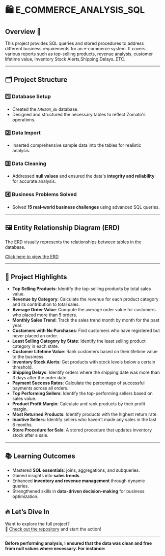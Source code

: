 # 🛍️ E_COMMERCE_ANALYSIS_SQL
## Overview 📑

This project provides SQL queries and stored procedures to address different business requirements for an e-commerce system. 
It covers various reports such as top-selling products, revenue analysis, customer lifetime value, Inventory Stock Alerts,Shipping Delays..ETC.

---

## 🗂️ **Project Structure**  

### 1️⃣ **Database Setup**  
-  Created the `AMAZON_db` database.  
-  Designed and structured the necessary tables to reflect Zomato's operations.  

### 2️⃣ **Data Import**  
-  Inserted comprehensive sample data into the tables for realistic analysis.  

### 3️⃣ **Data Cleaning**  
-  Addressed **null values** and ensured the data's **integrity and reliability** for accurate analysis.  

### 4️⃣ **Business Problems Solved**  
-  Solved **15 real-world business challenges** using advanced SQL queries.  

---

## 🖼️ **Entity Relationship Diagram (ERD)**  

The ERD visually represents the relationships between tables in the database.  

 [Click here to view the ERD](https://github.com/Ritam333/ZOMATO_DATA_ANALYSIS_SQL/blob/main/ERD.png)  

---

## 🚀 Project Highlights

- **Top Selling Products**: Identify the top-selling products by total sales value.
- **Revenue by Category**: Calculate the revenue for each product category and its contribution to total sales.
- **Average Order Value**: Compute the average order value for customers who placed more than 5 orders.
- **Monthly Sales Trend**: Track the sales trend month by month for the past year.
- **Customers with No Purchases**: Find customers who have registered but never placed an order.
- **Least Selling Category by State**: Identify the least selling product category in each state.
- **Customer Lifetime Value**: Rank customers based on their lifetime value to the business.
- **Inventory Stock Alerts**: Get products with stock levels below a certain threshold.
- **Shipping Delays**: Identify orders where the shipping date was more than 3 days after the order date.
- **Payment Success Rates**: Calculate the percentage of successful payments across all orders.
- **Top Performing Sellers**: Identify the top-performing sellers based on sales value.
- **Product Profit Margin**: Calculate and rank products by their profit margin.
- **Most Returned Products**: Identify products with the highest return rate.
- **Inactive Sellers**: Identify sellers who haven't made any sales in the last 6 months.
- **Store Procedure for Sale**: A stored procedure that updates inventory stock after a sale.




---

## 📚 Learning Outcomes  

- Mastered **SQL essentials**: joins, aggregations, and subqueries.  
- Gained insights into  **sales trends**.  
- Enhanced **inventory and revenue management** through dynamic queries.  
- Strengthened skills in **data-driven decision-making** for business optimization.  














## 🔥 **Let’s Dive In**  

Want to explore the full project?  
📂 [Check out the repository](https://github.com/Ritam333/ZOMATO_DATA_ANALYSIS_SQL) and start the action!  

---  

**Before performing analysis, I ensured that the data was clean and free from null values where necessary. For instance:**

